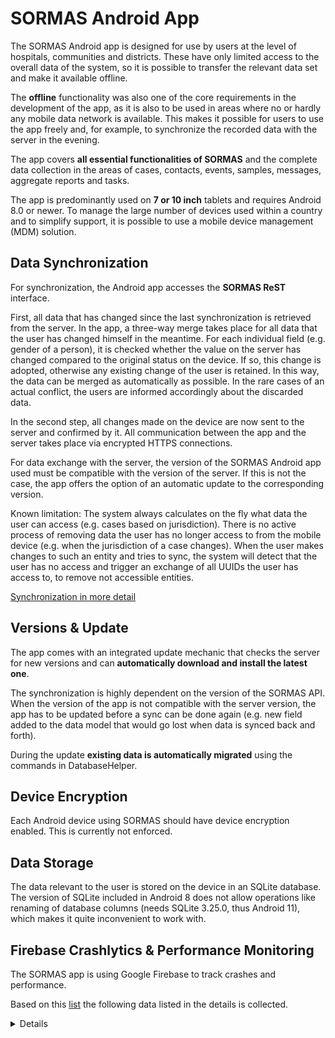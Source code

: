 # SORMAS Android App

The SORMAS Android app is designed for use by users at the level of hospitals, communities and districts.
These have only limited access to the overall data of the system, so it is possible to transfer the relevant data set and make it available offline.

The **offline** functionality was also one of the core requirements in the development of the app, as it is also to be used in areas where no or hardly any mobile data network is available.
This makes it possible for users to use the app freely and, for example, to synchronize the recorded data with the server in the evening.

The app covers **all essential functionalities of SORMAS** and the complete data collection in the areas of
cases, contacts, events, samples, messages, aggregate reports and tasks.

The app is predominantly used on **7 or 10 inch** tablets and requires Android 8.0 or newer.
To manage the large number of devices used within a country and to simplify support, it is possible to use a mobile device management (MDM) solution.

## Data Synchronization

For synchronization, the Android app accesses the **SORMAS ReST** interface.

First, all data that has changed since the last synchronization is retrieved from the server.
In the app, a three-way merge takes place for all data that the user has changed himself in the meantime.
For each individual field (e.g. gender of a person), it is checked whether the value on the server has changed compared to the original status on the device.
If so, this change is adopted, otherwise any existing change of the user is retained.
In this way, the data can be merged as automatically as possible.
In the rare cases of an actual conflict, the users are informed accordingly about the discarded data.

In the second step, all changes made on the device are now sent to the server and confirmed by it.
All communication between the app and the server takes place via encrypted HTTPS connections.

For data exchange with the server, the version of the SORMAS Android app used must be compatible with the version of the server.
If this is not the case, the app offers the option of an automatic update to the corresponding version.

Known limitation: The system always calculates on the fly what data the user can access (e.g. cases based on jurisdiction).
There is no active process of removing data the user has no longer access to from the mobile device (e.g. when the jurisdiction of a case changes).
When the user makes changes to such an entity and tries to sync, the system will detect that the user has no access and trigger an exchange of all UUIDs the user has access to, to remove not accessible entities.

[Synchronization in more detail](https://github.com/sormas-foundation/SORMAS-Project/blob/development/sormas-base/doc/SormasSyncProcess.md)

## Versions & Update

The app comes with an integrated update mechanic that checks the server for new versions and can **automatically download and install the latest one**.

The synchronization is highly dependent on the version of the SORMAS API.
When the version of the app is not compatible with the server version, the app has to be updated before a sync can be done again
(e.g. new field added to the data model that would go lost when data is synced back and forth).

During the update **existing data is automatically migrated** using the commands in DatabaseHelper.


## Device Encryption

Each Android device using SORMAS should have device encryption enabled. This is currently not enforced.

## Data Storage

The data relevant to the user is stored on the device in an SQLite database.
The version of SQLite included in Android 8 does not allow operations like renaming of database columns (needs SQLite 3.25.0, thus Android 11), which makes it quite inconvenient to work with.

## Firebase Crashlytics & Performance Monitoring

The SORMAS app is using Google Firebase to track crashes and performance.

Based on this [list](https://firebase.google.com/support/privacy) the following data listed in the details is collected.

<details>

* An RFC-4122 UUID which permits us to deduplicate crashes
* The timestamp of when the crash occurred
* The app's bundle identifier and full version number
* The device's operating system name and version number
* A boolean indicating whether the device was jailbroken/rooted
* The device's model name, CPU architecture, amount of RAM and disk space
* The uint64 instruction pointer of every frame of every currently running thread
* If available in the runtime, the plain-text method or function name containing each instruction pointer.
* If an exception was thrown, the plain-text class name and message value of the exception
* If a fatal signal was raised, its name and integer code
* For each binary image loaded into the application, its name, UUID, byte size, and the uint64 base address at which it was loaded into RAM
* A boolean indicating whether or not the app was in the background at the time it crashed
* An integer value indicating the rotation of the screen at the time of crash
* A boolean indicating whether the device's proximity sensor was triggered

Data within the framework of Firebase Performance Monitoring:

* General device information, such as model, OS, and orientation
* RAM and disk size
* CPU usage
* Carrier (based on Mobile Country and Network Code)
* Radio/Network information (for example, Wi-Fi, LTE, 3G)
* Country (based on IP address)
* Locale/language
* App version
* App foreground or background state
* App package name
* Firebase installation IDs
* Duration times for automated traces
* Network URLs (not including URL parameters or payload content) and the following corresponding information:
* Response codes (for example, 403, 200)
* Payload size in bytes
* Response times

Data that Firebase basically collects:

| User dimension                                          | Type   | Description                                                                                          |
|---------------------------------------------------------|--------|------------------------------------------------------------------------------------------------------|
| Age                                                     | Text   | Identifies users by six categories: 18-24, 25-34, 35-44, 45-54, 55-64, and 65+.                      |
| App Store                                               | Text   | The store from which the app was downloaded and installed.                                           |
| App Version                                             | Text   | The versionName (Android) or the Bundle version (iOS).                                               |
| Country                                                 | Text   | The country the user resides in.                                                                     |
| Device Brand                                            | Text   | The brand name of the mobile device (e.g., Motorola, LG, or Samsung).                                |
| Device Category                                         | Text   | The category of the mobile device (e.g., mobile or tablet).                                          |
| Device Model                                            | Text   | The mobile device model name (e.g., iPhone 5s or SM-J500M).                                          |
| First Open Time                                         | Number | The time (in milliseconds, UTC) at which the user first opened the app, rounded up to the next hour. |
| Gender                                                  | Text   | Identifies users as either male or female.                                                           |
| Interests                                               | Text   | Lists the interests of the user (e.g., "Arts & Entertainment, Games, Sports").                       |
| Language                                                | Text   | The language setting of the device OS (e.g., en-us or pt-br).                                        |
| New/Established                                         | N/A    | New: First opened the app within the last 7 days.                                                    |
| Established: First opened the app more than 7 days ago. |
| OS Version                                              | Text   | The version of the device OS (e.g., 9.3.2 or 5.1.1).                                                 |

Plus: UUID of the SORMAS users.
</details>

